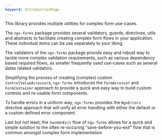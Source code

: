 ```yaml
---
keyword: IntroductionPage
---
```


This library provides multiple utilities for complex form use-cases.

The `ngx-forms` package provides several validators, guards, directives, utils and abstracts to facilitate creating complex form flows in your application. These individual items can be use separately to your liking.

The validators of the `ngx-forms` package provide easy and robust way to tackle more complex validation requirements, such as various dependency based required flows, as smaller frequently used use-cases such as several dates related validators.

Simplifying the process of creating (complex) custom `ControlValueAccessor`s, `ngx-forms` introduces the `FormAccessor` and `FormContainer` approach to provide a quick and easy way to build custom controls and re-usable form components.

To handle errors in a uniform way, `ngx-forms` provides the `NgxErrors` directive approach that will unify all error handling with either the default or a custom defined error component.

Last but not least, the `SaveOnExit` flow of `ngx-forms` allows for a quick and simple solution to the often re-occuring "save-before-you-exit" flow that is common amongst complex form implementation
